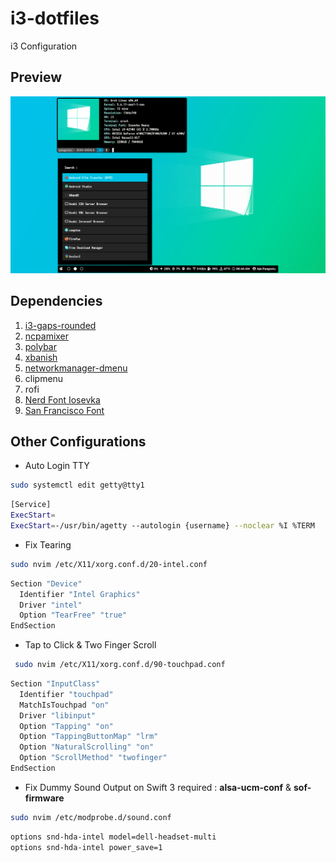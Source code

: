 # i3-dotfiles

i3 Configuration

## Preview

![alt text](https://raw.githubusercontent.com/ajiepangestu/i3-dotfiles/master/preview.png)

## Dependencies

1. [i3-gaps-rounded](https://aur.archlinux.org/packages/i3-gaps-rounded-git)
2. [ncpamixer](https://aur.archlinux.org/packages/otf-san-francisco)
3. [polybar](https://aur.archlinux.org/packages/polybar)
4. [xbanish](https://aur.archlinux.org/packages/xbanish)
5. [networkmanager-dmenu](https://aur.archlinux.org/packages/networkmanager-dmenu-git)
6. clipmenu
7. rofi
8. [Nerd Font Iosevka](https://aur.archlinux.org/packages/nerd-fonts-iosevka)
9. [San Francisco Font](https://aur.archlinux.org/packages/otf-san-francisco)

## Other Configurations

- Auto Login TTY

```bash
sudo systemctl edit getty@tty1
 ```

 ```bash
 [Service]
 ExecStart=
 ExecStart=-/usr/bin/agetty --autologin {username} --noclear %I %TERM
 ```

- Fix Tearing

```bash
sudo nvim /etc/X11/xorg.conf.d/20-intel.conf
 ```

 ```bash
 Section "Device"
   Identifier "Intel Graphics"
   Driver "intel"
   Option "TearFree" "true"
 EndSection
 ```

- Tap to Click & Two Finger Scroll

```bash
 sudo nvim /etc/X11/xorg.conf.d/90-touchpad.conf
 ```

 ```bash
 Section "InputClass"
   Identifier "touchpad"
   MatchIsTouchpad "on"
   Driver "libinput"
   Option "Tapping" "on"
   Option "TappingButtonMap" "lrm"
   Option "NaturalScrolling" "on"
   Option "ScrollMethod" "twofinger"
 EndSection
 ```

- Fix Dummy Sound Output on Swift 3
  required : **alsa-ucm-conf** & **sof-firmware**

```bash
sudo nvim /etc/modprobe.d/sound.conf
```

```bash
options snd-hda-intel model=dell-headset-multi
options snd-hda-intel power_save=1
```

